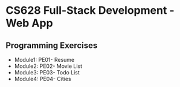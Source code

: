 # CS628 Full-Stack Development - Web App

## Programming Exercises

* Module1: PE01- Resume
* Module2: PE02- Movie List
* Module3: PE03- Todo List
* Module4: PE04- Cities
